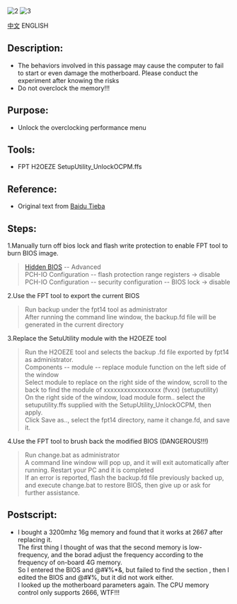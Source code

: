 ![2](Results/2.png)
![3](Results/3.png)

[中文](./readme.md)
ENGLISH

## Description:
* The behaviors involved in this passage may cause the computer to fail to start or even damage the motherboard. Please conduct the experiment after knowing the risks
* Do not overclock the memory!!!

## Purpose:
* Unlock the overclocking performance menu  

## Tools:
* FPT H2OEZE SetupUtility_UnlockOCPM.ffs

## Reference:
* Original text from [Baidu Tieba](https://tieba.baidu.com/p/6118801225) 

## Steps:
1.Manually turn off bios lock and flash write protection to enable FPT tool to burn BIOS image.  

> [Hidden BIOS](https://user-images.githubusercontent.com/50404193/104993733-3b1b4280-5a5e-11eb-8916-a977c8b0d54c.jpg) -- Advanced  
> PCH-IO Configuration -- flash protection range registers -> disable  
> PCH-IO Configuration -- security configuration -- BIOS lock -> disable  

2.Use the FPT tool to export the current BIOS

> Run backup under the fpt14 tool as administrator  
> After running the command line window, the backup.fd file will be generated in the current directory

3.Replace the SetuUtility module with the H2OEZE tool

> Run the H2OEZE tool and selects the backup .fd file exported by fpt14 as administrator.    
> Components -- module -- replace module function on the left side of the window  
> Select module to replace on the right side of the window, scroll to the back to find the module of xxxxxxxxxxxxxxxxx (fvxx) (setuputility)  
> On the right side of the window, load module form.. select the setuputility.ffs supplied with the SetupUtility_UnlockOCPM, then apply.  
> Click Save as.., select the fpt14 directory, name it change.fd, and save it. 

4.Use the FPT tool to brush back the modified BIOS (DANGEROUS!!!)

> Run change.bat as administrator   
> A command line window will pop up, and it will exit automatically after running. Restart your PC and it is completed  
> If an error is reported, flash the backup.fd file previously backed up, and execute change.bat to restore BIOS, then give up or ask for further assistance.    

## Postscript:
* I bought a 3200mhz 16g memory and found that it works at 2667 after replacing it.  
The first thing I thought of was that the second memory is low-frequency, and the borad adjust the frequency according to the frequency of on-board 4G memory.  
So I entered the BIOS and @#¥%*&, but failed to find the section , then I edited the BIOS and @#¥%, but it did not work either.  
I looked up the motherboard parameters again. The CPU memory control only supports 2666, WTF!!!
